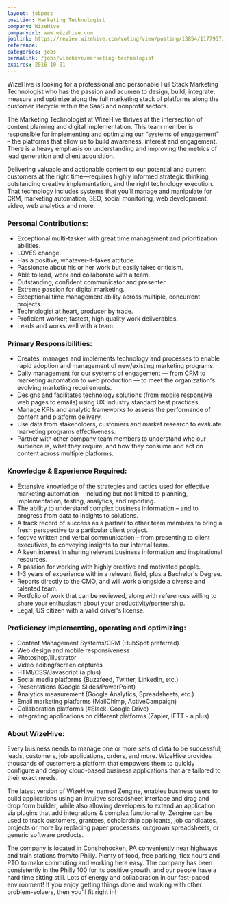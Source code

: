 ```yaml
---
layout: jobpost
position: Marketing Technologist
company: WizeHive
companyurl: www.wizehive.com
joblink: https://review.wizehive.com/voting/view/posting/13854/1177957/0
reference:
categories: jobs
permalink: /jobs/wizehive/marketing-technologist
expires: 2016-10-01
---
```


WizeHive is looking for a professional and personable Full Stack Marketing Technologist who has the passion and acumen to design, build, integrate, measure and optimize along the full marketing stack of platforms along the customer lifecycle within the SaaS and nonprofit sectors. 

The Marketing Technologist at WizeHive thrives at the intersection of content planning and digital implementation. This team member is responsible for implementing and optimizing our “systems of engagement” – the platforms that allow us to build awareness, interest and engagement. There is a heavy emphasis on understanding and improving the metrics of lead generation and client acquisition. 

Delivering valuable and actionable content to our potential and current customers at the right time—requires highly informed strategic thinking, outstanding creative implementation, and the right technology execution. That technology includes systems that you’ll manage and manipulate for CRM, marketing automation, SEO, social monitoring, web development, video, web analytics and more.

### Personal Contributions:
* Exceptional multi-tasker with great time management and prioritization abilities.
* LOVES change.
* Has a positive, whatever-it-takes attitude.
* Passionate about his or her work but easily takes criticism.
* Able to lead, work and collaborate with a team.
* Outstanding, confident communicator and presenter.
* Extreme passion for digital marketing.
* Exceptional time management ability across multiple, concurrent projects.
* Technologist at heart, producer by trade.
* Proficient worker; fastest, high quality work deliverables.
* Leads and works well with a team.

### Primary Responsibilities:
* Creates, manages and implements technology and processes to enable rapid adoption and management of new/existing marketing programs.
* Daily management for our systems of engagement — from CRM to marketing automation to web production — to meet the organization's evolving marketing requirements.
* Designs and facilitates technology solutions (from mobile responsive web pages to emails) using UX industry standard best practices.
* Manage KPIs and analytic frameworks to assess the performance of content and platform delivery.
* Use data from stakeholders, customers and market research to evaluate marketing programs effectiveness.
* Partner with other company team members to understand who our audience is, what they require, and how they consume and act on content across multiple platforms.

### Knowledge & Experience Required:
* Extensive knowledge of the strategies and tactics used for effective marketing automation – including but not limited to planning, implementation, testing, analytics, and reporting.
* The ability to understand complex business information – and to progress from data to insights to solutions.
* A track record of success as a partner to other team members to bring a fresh perspective to a particular client project.
* fective written and verbal communication – from presenting to client executives, to conveying insights to our internal team.
* A keen interest in sharing relevant business information and inspirational resources.
* A passion for working with highly creative and motivated people.
* 1-3 years of experience within a relevant field, plus a Bachelor's Degree. 
* Reports directly to the CMO, and will work alongside a diverse and talented team.
* Portfolio of work that can be reviewed, along with references willing to share your enthusiasm about your productivity/partnership.
* Legal, US citizen with a valid driver's license.

### Proficiency implementing, operating and optimizing:
* Content Management Systems/CRM (HubSpot preferred)
* Web design and mobile responsiveness
* Photoshop/illustrator
* Video editing/screen captures
* HTMl/CSS/Javascript (a plus)
* Social media platforms (Buzzfeed, Twitter, LinkedIn, etc.)
* Presentations (Google Slides/PowerPoint)
* Analytics measurement (Google Analytics, Spreadsheets, etc.)
* Email marketing platforms (MailChimp, ActiveCampaign)
* Collaboration platforms (#Slack, Google Drive)
* Integrating applications on different platforms (Zapier, IFTT - a plus)

### About WizeHive:

Every business needs to manage one or more sets of data to be successful; leads, customers, job applications, orders, and more. WizeHive provides thousands of customers a platform that empowers them to quickly configure and deploy cloud-based business applications that are tailored to their exact needs.

The latest version of WizeHive, named Zengine, enables business users to build applications using an intuitive spreadsheet interface and drag and drop form builder, while also allowing developers to extend an application via plugins that add integrations & complex functionality. Zengine can be used to track customers, grantees, scholarship applicants, job candidates, projects or more by replacing paper processes, outgrown spreadsheets, or generic software products.

The company is located in Conshohocken, PA conveniently near highways and train stations from/to Philly. Plenty of food, free parking, flex hours and PTO to make commuting and working here easy. The company has been consistently in the Philly 100 for its positive growth, and our people have a hard time sitting still. Lots of energy and collaboration in our fast-paced environment! If you enjoy getting things done and working with other problem-solvers, then you’ll fit right in! 